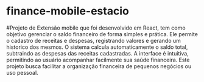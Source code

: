# finance-mobile-estacio

#Projeto de Extensão mobile que foi desenvolvido em React, tem como objetivo gerenciar o saldo financeiro de forma simples e prática. 
Ele permite o cadastro de receitas e despesas, registrando valores e gerando um historico dos mesmos. 
O sistema calcula automaticamente o saldo total, subtraindo as despesas das receitas cadastradas. A interface é intuitiva, permitindo ao usuário acompanhar facilmente sua saúde financeira. 
Este projeto busca facilitar a organização financeira de pequenos negócios ou uso pessoal.

